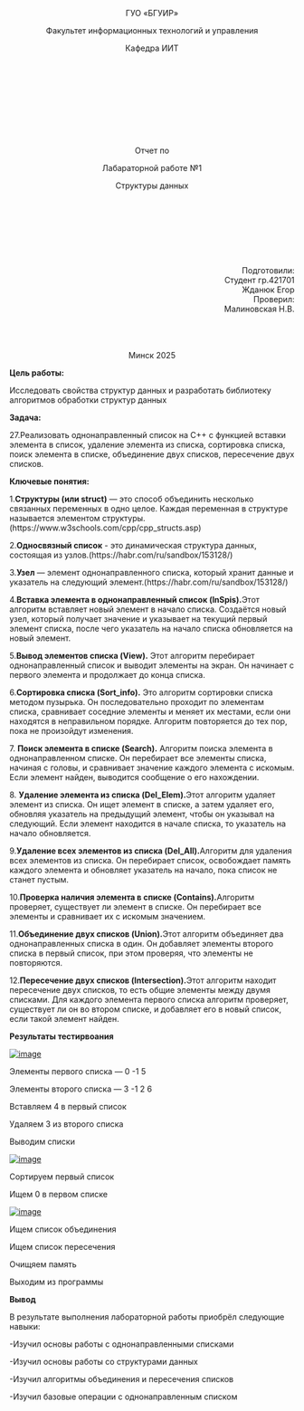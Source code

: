 <p align="center">
ГУО «БГУИР»
</p>
<p align="center">
Факультет информационных технологий и управления
</p>
<p align="center">
Кафедра ИИТ
</p>
<br><br><br><br><br><br><br><br>
<p align="center">Отчет по</p>
<p align="center">Лабараторной работе №1 </p>
<p align="center">Структуры данных </p>
<br><br><br><br><br><br><br>
<div align="right">Подготовили:</div>
                                                                                                    <div align="right">Студент гр.421701</div>
<div align="right">Жданюк Егор</div>
<div align="right">Проверил:</div>
<div align="right">Малиновская Н.В.</div>
<br><br><br>
<p align="center">Минск 2025</p>
<b>Цель работы:</b>
<p>Исследовать свойства структур данных и разработать
библиотеку алгоритмов обработки структур данных</p>
<b>Задача:</b> 
<p>27.Реализовать однонаправленный список на С++ с функцией вставки элемента в список, удаление элемента из списка, сортировка списка, поиск элемента в списке, объединение двух списков, пересечение двух списков.</p>
<b>Ключевые понятия:</b>
<p>1.<b>Структуры (или struct)</b> — это способ объединить несколько связанных переменных в одно целое. Каждая переменная в структуре называется элементом структуры.(https://www.w3schools.com/cpp/cpp_structs.asp)</p>
<p>2.<b>Односвязный список</b> - это динамическая структура данных, состоящая из узлов.(https://habr.com/ru/sandbox/153128/)</p>
<p>3.<b>Узел</b> — элемент однонаправленного списка, который хранит данные и указатель на следующий элемент.(https://habr.com/ru/sandbox/153128/)</p>
<p>4.<b>Вставка элемента в однонаправленный список (InSpis).</b>Этот алгоритм вставляет новый элемент в начало списка. Создаётся новый узел, который получает значение и указывает на текущий первый элемент списка, после чего указатель на начало списка обновляется на новый элемент.</p>
<p>5.<b>Вывод элементов списка (View).</b> Этот алгоритм перебирает однонаправленный список и выводит элементы на экран. Он начинает с первого элемента и продолжает до конца списка.</p>
<p>6.<b>Сортировка списка (Sort_info).</b> Это алгоритм сортировки списка методом пузырька. Он последовательно проходит по элементам списка, сравнивает соседние элементы и меняет их местами, если они находятся в неправильном порядке. Алгоритм повторяется до тех пор, пока не произойдут изменения.</p>
<p>7. <b>Поиск элемента в списке (Search).</b> Алгоритм поиска элемента в однонаправленном списке. Он перебирает все элементы списка, начиная с головы, и сравнивает значение каждого элемента с искомым. Если элемент найден, выводится сообщение о его нахождении.</p>
<p>8. <b>Удаление элемента из списка (Del_Elem).</b>Этот алгоритм удаляет элемент из списка. Он ищет элемент в списке, а затем удаляет его, обновляя указатель на предыдущий элемент, чтобы он указывал на следующий. Если элемент находится в начале списка, то указатель на начало обновляется.</p>
<p>9.<b>Удаление всех элементов из списка (Del_All).</b>Алгоритм для удаления всех элементов из списка. Он перебирает список, освобождает память каждого элемента и обновляет указатель на начало, пока список не станет пустым.</p>
<p>10.<b>Проверка наличия элемента в списке (Contains).</b>Алгоритм проверяет, существует ли элемент в списке. Он перебирает все элементы и сравнивает их с искомым значением.</p>
<p>11.<b>Объединение двух списков (Union).</b>Этот алгоритм объединяет два однонаправленных списка в один. Он добавляет элементы второго списка в первый список, при этом проверяя, что элементы не повторяются.</p>
<p>12.<b>Пересечение двух списков (Intersection).</b>Этот алгоритм находит пересечение двух списков, то есть общие элементы между двумя списками. Для каждого элемента первого списка алгоритм проверяет, существует ли он во втором списке, и добавляет его в новый список, если такой элемент найден.</p>
<b>Результаты тестирвоания</b>
<p><a href="https://ibb.co/5Ww5TZ0y"><img src="https://i.ibb.co/xSdMhZk0/image.png" alt="image" border="0"></a></p>
<p>Элементы первого списка — 0 -1 5</p>
<p>Элементы второго списка — 3 -1 2 6</p>
<p>Вставляем 4 в первый список</p>
<p>Удаляем 3 из второго списка</p>
<p>Выводим списки</p>
<p><a href="https://ibb.co/qFPHzx7k"><img src="https://i.ibb.co/Hpkc0XBn/image.png" alt="image" border="0"></a></p>
<p>Сортируем первый список</p>
<p>Ищем 0 в первом списке</p>
<p><a href="https://ibb.co/ZRJGRtvj"><img src="https://i.ibb.co/spPbpkcf/image.png" alt="image" border="0"></a></p>
<p>Ищем список объединения</p>
<p>Ищем список пересечения</p>
<p>Очищяем память</p>
<p>Выходим из программы</p>
<b>Вывод</b>
<p>В результате выполнения лабораторной работы приобрёл следующие навыки:</p>
<p>-Изучил основы работы с однонаправленными списками</p>
<p>-Изучил основы работы со структурами данных</p>
<p>-Изучил алгоритмы объединения и пересечения списков</p>
<p>-Изучил базовые операции с однонаправленным списком</p>
